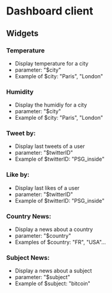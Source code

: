 # Dashboard client

## Widgets

### Temperature

- Display temperature for a city
- parameter: "$city"
- Example of $city: "Paris", "London"

### Humidity

- Display the humidiy for a city
- parameter: "$city"
- Example of $city: "Paris", "London"

### Tweet by:

- Display last tweets of a user
- parameter: "$twitterID"
- Example of $twitterID: "PSG_inside"

### Like by:

- Display last likes of a user
- parameter: "$twitterID"
- Example of $twitterID: "PSG_inside"

### Country News:

- Display a news about a country
- parameter: "$country"
- Examples of $country: "FR", "USA"...

### Subject News:

- Display a news about a subject
- parameter: "$subject"
- Example of $subject: "bitcoin"
